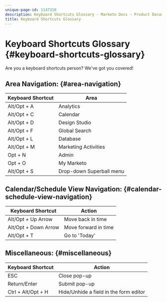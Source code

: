 ```yaml
---
unique-page-id: 1147318
description: Keyboard Shortcuts Glossary - Marketo Docs - Product Documentation
title: Keyboard Shortcuts Glossary
---
```


# Keyboard Shortcuts Glossary {#keyboard-shortcuts-glossary}

Are you a keyboard shortcuts person? We've got you covered!

## Area Navigation: {#area-navigation}

| Keyboard Shortcut |Area |
|---|---|
| Alt/Opt + A |Analytics |
| Alt/Opt + C |Calendar |
| Alt/Opt + D |Design Studio |
| Alt/Opt + F |Global Search |
| Alt/Opt + L |Database |
| Alt/Opt + M |Marketing Activities |
| Opt + N |Admin |
| Opt + O |My Marketo |
| Alt/Opt + S |Drop-down Superball menu |

## Calendar/Schedule View Navigation:  {#calendar-schedule-view-navigation}

| Keyboard Shortcut |Action |
|---|---|
| Alt/Opt + Up Arrow |Move back in time |
| Alt/Opt + Down Arrow |Move forward in time |
| Alt/Opt + T |Go to 'Today' |

## Miscellaneous: {#miscellaneous}

| Keyboard Shortcut |Action |
|---|---|
| ESC |Close pop-up |
| Return/Enter |Submit pop-up |
| Ctrl + Alt/Opt + H |Hide/Unhide a field in the form editor |
